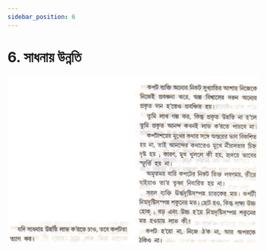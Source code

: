 ```yaml
---
sidebar_position: 6
---
```



# 6.   সাধনায় উন্নতি

![সাধনায় উন্নতি](../../../static/img/bengali/verse6.png)